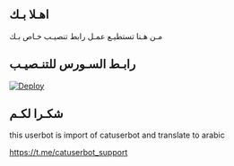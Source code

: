 ## اهـلا بـك
مـن هـنا تستطيـع عمـل رابط تنصيـب خـاص بـك

## رابـط السـورس للتنـصيـب

[![Deploy](https://www.herokucdn.com/deploy/button.svg)](https://heroku.com/deploy?template=https://github.com/YL61/jmthon)

## شكـرا لكـم 


this userbot is import of catuserbot and translate to arabic

https://t.me/catuserbot_support
